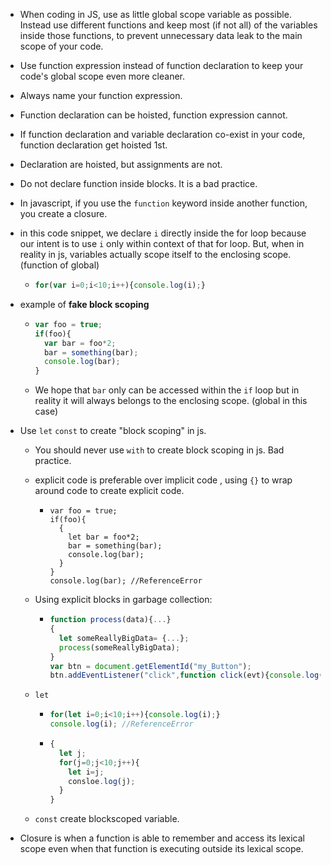 - When coding in JS, use as little global scope variable as possible. Instead use different functions and keep most (if not all) of the variables inside those functions, to prevent unnecessary data leak to the main scope of your code.

- Use function expression instead of function declaration to keep your code's global scope even more cleaner.

- Always name your function expression.

- Function declaration can be hoisted, function expression cannot.

- If function declaration and variable declaration co-exist in your code, function declaration get hoisted 1st.

- Declaration are hoisted, but assignments are not. 

- Do not declare function inside blocks. It is a bad practice.

- In javascript, if you use the `function` keyword inside another function, you create a closure.

- in this code snippet, we declare `i` directly inside the for loop because our intent is to use `i` only within context of that for loop. But, when in reality in js, variables actually scope itself to the enclosing scope. (function of global)

  - ```javascript
    for(var i=0;i<10;i++){console.log(i);}
    ```

- example of **fake block scoping**

  - ```javascript
    var foo = true;
    if(foo){
      var bar = foo*2;
      bar = something(bar);
      console.log(bar);
    }
    ```

  - We hope that `bar` only can be accessed within the `if` loop but in reality it will always belongs to the enclosing scope. (global in this case) 

- Use  `let` `const` to create "block scoping" in js.

  - You should never use `with`  to create block scoping in js. Bad practice.

  - explicit code is preferable over implicit code , using `{}` to wrap around code to create explicit code. 

    - ```javascrp
      var foo = true;
      if(foo){
        {
          let bar = foo*2;
          bar = something(bar);
          console.log(bar);
        }
      }
      console.log(bar); //ReferenceError
      ```

  - Using explicit blocks in garbage collection: 

    - ```javascript
      function process(data){...}
      {
        let someReallyBigData= {...};
        process(someReallyBigData);
      }
      var btn = document.getElementId("my_Button");
      btn.addEventListener("click",function click(evt){console.log("button clicked");},/*capturingPhase=*/false);
      ```

  - `let`

    - ```javascript
      for(let i=0;i<10;i++){console.log(i);}
      console.log(i); //ReferenceError
      ```

    - ```javascript
      {
        let j;
        for(j=0;j<10;j++){
          let i=j;
          consloe.log(j);
        }
      }
      ```

  - `const` create blockscoped variable. 

- Closure is when a function is able to remember and access its lexical scope even when that function is executing outside its lexical scope. 
